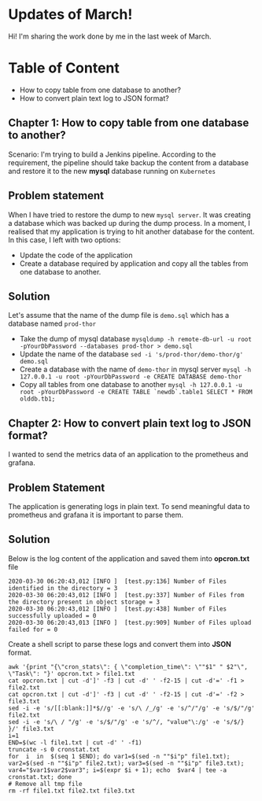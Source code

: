 # Updates of March!

Hi! I'm sharing the work done by me in the last week of March.

# Table of Content
+ How to copy table from one database to another?
+ How to convert plain text log to JSON format?

## Chapter 1: How to copy table from one database to another?

Scenario: I'm trying to build a Jenkins pipeline. According to the requirement, the pipeline should take backup the content from a database and restore it to the new **mysql** database running on `Kubernetes` 

## Problem statement

When I have tried to restore the dump to new `mysql server`. It was creating a database which was backed up during the dump process. In a moment, I realised that my application is trying to hit another database for the content. In this case, I left with two options: 
* Update the code of the application
* Create a database required by application and copy all the tables from one database to another.

## Solution

Let's assume that the name of the dump file is `demo.sql` which has a database named `prod-thor`
* Take the dump of mysql database
```mysqldump -h remote-db-url -u root -pYourDbPassword --databases prod-thor > demo.sql```
* Update the name of the database 
```sed -i 's/prod-thor/demo-thor/g' demo.sql```
* Create a database with the name of `demo-thor` in mysql server
```mysql -h 127.0.0.1 -u root -pYourDbPassword -e CREATE DATABASE demo-thor```
* Copy all tables from one database to another
```mysql -h 127.0.0.1 -u root -pYourDbPassword -e CREATE TABLE `newdb`.table1 SELECT * FROM olddb.tb1;```

## Chapter 2: How to convert plain text log to JSON format?

I wanted to send the metrics data of an application to the prometheus and grafana.

## Problem Statement

The application is generating logs in plain text. To send meaningful data to prometheus and grafana it is important to parse them.


## Solution
Below is the log content of the application and saved them into **opcron.txt** file
```
2020-03-30 06:20:43,012 [INFO ]  [test.py:136] Number of Files identified in the directory = 3
2020-03-30 06:20:43,012 [INFO ]  [test.py:337] Number of Files from the directory present in object storage = 3
2020-03-30 06:20:43,012 [INFO ]  [test.py:438] Number of Files successfully uploaded = 0
2020-03-30 06:20:43,013 [INFO ]  [test.py:909] Number of Files upload failed for = 0
```
Create a shell script to parse these logs and convert them into **JSON** format.
```
awk '{print "{\"cron_stats\": { \"completion_time\": \""$1" " $2"\", \"Task\": "}' opcron.txt > file1.txt
cat opcron.txt | cut -d']' -f3 | cut -d' ' -f2-15 | cut -d'=' -f1 > file2.txt
cat opcron.txt | cut -d']' -f3 | cut -d' ' -f2-15 | cut -d'=' -f2 > file3.txt
sed -i -e 's/[[:blank:]]*$//g' -e 's/\ /_/g' -e 's/^/"/g' -e 's/$/"/g' file2.txt
sed -i -e 's/\ / "/g' -e 's/$/"/g' -e 's/^/, "value"\:/g' -e 's/$/} }/' file3.txt
i=1
END=$(wc -l file1.txt | cut -d' ' -f1)
truncate -s 0 cronstat.txt
for  i  in  $(seq 1 $END); do var1=$(sed -n ""$i"p" file1.txt); var2=$(sed -n ""$i"p" file2.txt); var3=$(sed -n ""$i"p" file3.txt); var4="$var1$var2$var3"; i=$(expr $i + 1); echo  $var4 | tee -a cronstat.txt; done
# Remove all tmp file
rm -rf file1.txt file2.txt file3.txt
```
